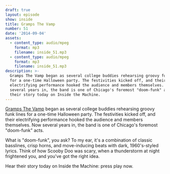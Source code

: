 ```yaml
---
draft: true
layout: episode
show: inside
title: Gramps The Vamp
number: 51
date: '2014-09-04'
assets:
  - content_type: audio/mpeg
    format: mp3
    filename: inside_51.mp3
  - content_type: audio/mpeg
    format: mp3
    filename: inside_51.mp3
description: >-
  Gramps The Vamp began as several college buddies rehearsing groovy funk lines
  for a one-time Halloween party. The festivities kicked off, and their
  electrifying performance hooked the audience and members themselves. Now
  several years in, the band is one of Chicago's foremost "doom-funk" acts. Hear
  their story today on Inside the Machine.
---
```

[Gramps The Vamp](http://grampsthevamp.com) began as several college buddies rehearsing groovy funk lines for a one-time Halloween party. The festivities kicked off, and their electrifying performance hooked the audience and members themselves. Now several years in, the band is one of Chicago's foremost "doom-funk" acts.

What is "doom-funk", you ask? To my ear, it's a combination of classic basslines, crisp horns, and move-inducing beats with dark, 1960's-styled lyrics. Think of how Scooby Doo was scary, when a thunderstorm at night frightened you, and you've got the right idea.

Hear their story today on Inside the Machine: press play now.